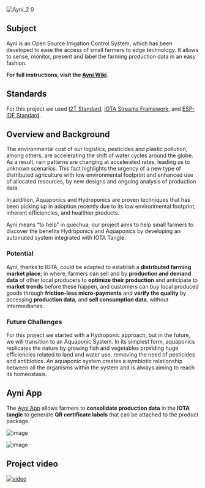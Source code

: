 ![Ayni_2 0](https://user-images.githubusercontent.com/51343893/99911628-f9b32480-2cb2-11eb-9516-e8e3f39edd2d.png)

## Subject
Ayni is an Open Source Irrigation Control System, which has been developed to ease the access of small farmers to edge technology. It allows to sense, monitor, present and label the farming production data in an easy fashion. 

**For full instructions, visit the [Ayni Wiki](https://github.com/Agro-iot/iot2tangle.ayni/wiki)**.

## Standards
For this project we used [I2T Standard](https://github.com/iot2tangle), [IOTA Streams Framework](https://www.iota.org/solutions/streams), and [ESP-IDF Standard](https://docs.espressif.com/projects/esp-idf/en/stable/get-started/).

## Overview and Background
The environmental cost of our logistics, pesticides and plastic pollution, among others, are accelerating the shift of water cycles around the globe. As a result, rain patterns are changing at accelerated rates, leading us to unknown scenarios. This fact highlights the urgency of a new type of distributed agriculture with low environmental footprint and enhanced use of allocated resources, by new designs and ongoing analysis of production data.

In addition, Aquaponics and Hydroponics are proven techniques that has been picking up in adoption recently due to its low environmental footprint, inherent efficiencies, and healthier products. 

Ayni means “to help” in quechua; our project aims to help small farmers to discover the benefits Hydroponics and Aquaponics by developing an automated system integrated with IOTA Tangle.

### Potential
Ayni, thanks to IOTA, could be adapted to establish a **distributed farming market place**; in where, farmers can sell and by **production and demand data** of other local producers to **optimize their production** and anticipate to **market trends** before these happen, and customers can buy local produced goods through **friction-less micro-payments** and **verify the quality** by accessing **production data**, and **sell consumption data**, without intermediaries.

### Future Challenges
For this project we started with a Hydroponic approach, but in the future, we will transition to an Aquaponic System. In its simplest form, aquaponics replicates the nature by growing fish and vegetables providing huge efficiencies related to land and water use, removing the need of pesticides and antibiotics. An aquaponic system creates a symbiotic relationship between all the organisms within the system and is always aiming to reach its homeostasis.

## Ayni App
The [Ayni App](https://github.com/Agro-iot/iot2tangle.ayni/wiki/Ayni-App) allows farmers to **consolidate production data** in the **IOTA tangle** to generate **QR certificate labels** that can be attached to the product package. 

![image](https://user-images.githubusercontent.com/53459292/100395475-116e0e00-300f-11eb-8e61-b1424428940f.png)

![image](https://user-images.githubusercontent.com/53459292/100395482-1a5edf80-300f-11eb-907f-90ce39b58281.png)

## Project video
[![video](https://user-images.githubusercontent.com/51343893/100295804-d3f27d80-2f47-11eb-8860-842cf3a3b887.png)](https://youtu.be/qxbyUm3MuUg)
